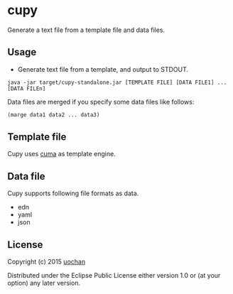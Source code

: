 # cupy

Generate a text file from a template file and data files.

## Usage

 * Generate text file from a template, and output to STDOUT.
```
java -jar target/cupy-standalone.jar [TEMPLATE FILE] [DATA FILE1] ... [DATA FILEn]
```

Data files are merged if you specify some data files like follows:
```clj
(marge data1 data2 ... data3)
```

## Template file

Cupy uses [cuma](https://github.com/liquidz/cuma) as template engine.

## Data file

Cupy supports following file formats as data.

 * edn
 * yaml
 * json

## License

Copyright (c) 2015 [uochan](https://twitter.com/uochan)

Distributed under the Eclipse Public License either version 1.0 or (at
your option) any later version.
